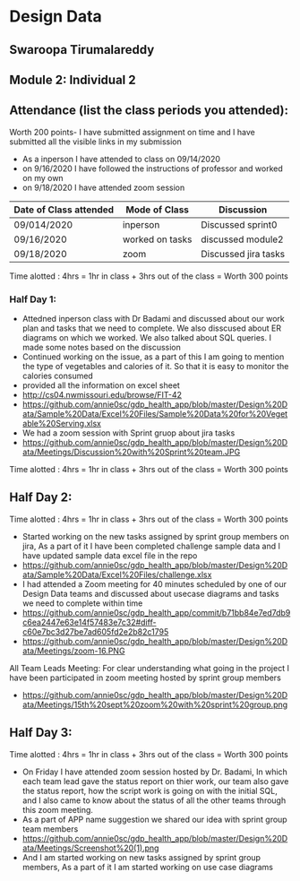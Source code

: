 # Design Data 
## Swaroopa Tirumalareddy
## Module 2: Individual 2
## Attendance (list the class periods you attended):
Worth 200 points- I have submitted assignment on time and I have submitted all the visible links in my submission 
- As a inperson I have attended to class on 09/14/2020 
- on 9/16/2020 I have followed the instructions of professor and worked on my own
- on 9/18/2020 I have attended zoom session

| Date of Class attended | Mode of Class | Discussion |
|------------------------|---------------|------------|
| 09/014/2020 | inperson | Discussed sprint0  |
| 09/16/2020 | worked on tasks | discussed module2  |
| 09/18/2020 | zoom | Discussed jira tasks  |

Time alotted : 4hrs = 1hr in class + 3hrs out of the class = Worth 300 points

### Half Day 1:
- Attedned inperson class with Dr Badami and discussed about our work plan and tasks that we need to complete. We also disscused about ER diagrams on which we worked. We also talked about SQL queries. I made some notes based on the discussion 
- Continued working on the issue, as a part of this I am going to mention the type of vegetables and calories of it. So that it is easy to monitor the calories consumed
- provided all the information on excel sheet 
- http://cs04.nwmissouri.edu/browse/FIT-42
- https://github.com/annie0sc/gdp_health_app/blob/master/Design%20Data/Sample%20Data/Excel%20Files/Sample%20Data%20for%20Vegetable%20Serving.xlsx
-  We had a zoom session with Sprint gruop about jira tasks
- https://github.com/annie0sc/gdp_health_app/blob/master/Design%20Data/Meetings/Discussion%20with%20Sprint%20team.JPG

Time alotted : 4hrs = 1hr in class + 3hrs out of the class = Worth 300 points

## Half Day 2:
Time alotted : 4hrs = 1hr in class + 3hrs out of the class = Worth 300 points

 - Started working on the new tasks assigned by sprint group members on jira, As a part of it I have been completed challenge sample data and I have updated sample data excel file in the repo
 - https://github.com/annie0sc/gdp_health_app/blob/master/Design%20Data/Sample%20Data/Excel%20Files/challenge.xlsx
 - I had attended a Zoom meeting for 40 minutes scheduled by one of our Design Data teams and discussed about usecase diagrams and tasks we need to complete within time 
 - https://github.com/annie0sc/gdp_health_app/commit/b71bb84e7ed7db9c6ea2447e63e14f57483e7c32#diff-c60e7bc3d27be7ad605fd2e2b82c1795
 - https://github.com/annie0sc/gdp_health_app/blob/master/Design%20Data/Meetings/zoom-16.PNG

All Team Leads Meeting: For clear understanding what going in the project I have been participated in zoom meeting hosted by sprint group members
- https://github.com/annie0sc/gdp_health_app/blob/master/Design%20Data/Meetings/15th%20sept%20zoom%20with%20sprint%20group.png


## Half Day 3:
Time alotted : 4hrs = 1hr in class + 3hrs out of the class = Worth 300 points
- On Friday I have attended zoom session hosted by Dr. Badami, In which each  team lead gave the status report on thier work, our team also gave the status report, how the script work is going on with the initial SQL, and I also came to know about the status  of all the other teams through this zoom meeting.  
- As a part of APP name suggestion we shared our idea with sprint group team members
- https://github.com/annie0sc/gdp_health_app/blob/master/Design%20Data/Meetings/Screenshot%20(1).png
- And I am started working on new tasks assigned by sprint group members, As a part of it I am started working on use case diagrams 



